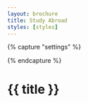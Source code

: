 ```yaml
---
layout: brochure
title: Study Abroad
styles: [styles]
---
```


{% capture "settings" %}

<script>
  //Start Script
  console.log('hi');
  //End Script
</script>

{% endcapture %}

# {{ title }}
